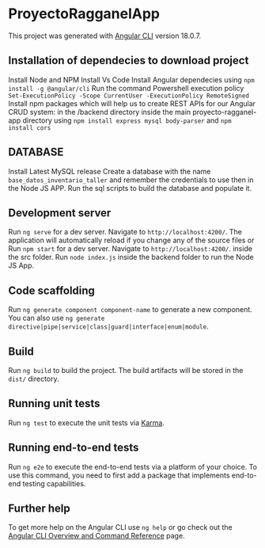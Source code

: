 # ProyectoRagganelApp

This project was generated with [Angular CLI](https://github.com/angular/angular-cli) version 18.0.7.

## Installation of dependecies to download project

Install Node and NPM
Install Vs Code
Install Angular dependecies using `npm install -g @angular/cli`
Run the command Powershell execution policy `Set-ExecutionPolicy -Scope CurrentUser -ExecutionPolicy RemoteSigned`
Install npm packages which will help us to create REST APIs for our Angular CRUD system: in the /backend directory inside the main proyecto-ragganel-app directory using
`npm install express mysql body-parser` and `npm install cors`


## DATABASE

Install Latest MySQL release
Create a database with the name `base_datos_inventario_taller` and remember the credentials to use then in the Node JS APP.
Run the sql scripts to build the database and populate it.

## Development server

Run `ng serve` for a dev server. Navigate to `http://localhost:4200/`. The application will automatically reload if you change any of the source files or
Run `npm start` for a dev server. Navigate to `http://localhost:4200/`. inside the src folder.
Run `node index.js` inside the backend folder to run the Node JS App.

## Code scaffolding

Run `ng generate component component-name` to generate a new component. You can also use `ng generate directive|pipe|service|class|guard|interface|enum|module`.

## Build

Run `ng build` to build the project. The build artifacts will be stored in the `dist/` directory.

## Running unit tests

Run `ng test` to execute the unit tests via [Karma](https://karma-runner.github.io).

## Running end-to-end tests

Run `ng e2e` to execute the end-to-end tests via a platform of your choice. To use this command, you need to first add a package that implements end-to-end testing capabilities.

## Further help

To get more help on the Angular CLI use `ng help` or go check out the [Angular CLI Overview and Command Reference](https://angular.dev/tools/cli) page.
